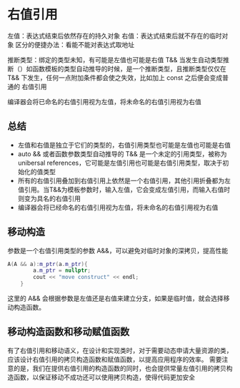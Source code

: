 # 右值引用
左值：表达式结束后依然存在的持久对象
右值：表达式结束后就不存在的临时对象
区分的便捷办法：看能不能对表达式取地址

推断类型：绑定的类型未知，有可能是左值也可能是右值
T&& 当发生自动类型推断（）如函数模板的类型自动推导的时候，是一个推断类型，且推断类型仅仅在 T&& 下发生，任何一点附加条件都会使之失效，比如加上 const 之后便会变成普通的 右值引用

编译器会将已命名的右值引用视为左值，将未命名的右值引用视为右值

## 总结
- 左值和右值是独立于它们的类型的，右值引用类型也可能是左值也可能是右值
- auto && 或者函数参数类型自动推导的 T&& 是一个未定的引用类型，被称为 unibersal references，它可能是左值引用也可能是右值引用类型，取决于初始化的值类型
- 所有的右值引用叠加到右值引用上依然是一个右值引用，其他引用折叠都为左值引用。当T&&为模板参数时，输入左值，它会变成左值引用，而输入右值时则变为具名的右值引用
- 编译器会将已经命名的右值引用视为左值，将未命名的右值引用视为右值

## 移动构造
参数是一个右值引用类型的参数 A&&，可以避免对临时对象的深拷贝，提高性能

```cpp
A(A && a):m_ptr(a.m_ptr){
        a.m_ptr = nullptr;
        cout << "move construct" << endl;
    }
```
这里的 A&& 会根据参数是左值还是右值来建立分支，如果是临时值，就会选择移动构造函数。

## 移动构造函数和移动赋值函数
有了右值引用和移动语义，在设计和实现类时，对于需要动态申请大量资源的类，应该设计右值引用的拷贝构造函数和赋值函数，以提高应用程序的效率。
需要注意的是，我们在提供右值引用的构造函数的同时，也会提供常量左值引用的拷贝构造函数，以保证移动不成功还可以使用拷贝构造，使得代码更加安全

